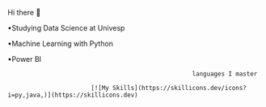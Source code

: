  Hi there 👋
 
▪Studying Data Science at Univesp

▪Machine Learning with Python

▪Power BI

                                                       languages ​​I master 

                           [![My Skills](https://skillicons.dev/icons?i=py,java,)](https://skillicons.dev)


